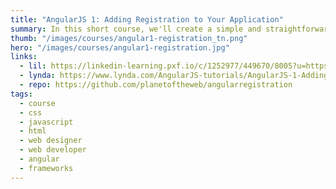 ```yaml
---
title: "AngularJS 1: Adding Registration to Your Application"
summary: In this short course, we'll create a simple and straightforward registration system that allows users to log in and log out of an application. The techniques use AngularJS and Google Firebase, a mobile development platform that makes registration easy and secure.
thumb: "/images/courses/angular1-registration_tn.png"
hero: "/images/courses/angular1-registration.jpg"
links:
  - lil: https://linkedin-learning.pxf.io/c/1252977/449670/8005?u=https%3A%2F%2Fwww.linkedin.com%2Flearning%2Fangularjs-1-adding-registration-to-your-application-2
  - lynda: https://www.lynda.com/AngularJS-tutorials/AngularJS-1-Adding-Registration-Your-Application/560052-2.html
  - repo: https://github.com/planetoftheweb/angularregistration
tags:
  - course
  - css
  - javascript
  - html
  - web designer
  - web developer
  - angular
  - frameworks
---
```

